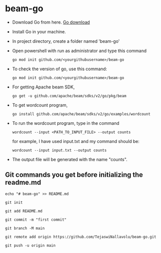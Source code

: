 # beam-go

- Download Go from here. [Go download](https://go.dev/doc/install)
- Install Go in your machine.
- In project directory, create a folder named 'beam-go'
- Open powershell with run as administrator and type this command

  `go mod init github.com/<yourgithubusername>/beam-go`
  
- To check the version of go, use this command:

   `go mod init github.com/<yourgithubusername>/beam-go`
   
 - For getting Apache beam SDK,

   `go get -u github.com/apache/beam/sdks/v2/go/pkg/beam` 
   
 - To get wordcount program,
    
    `go install github.com/apache/beam/sdks/v2/go/examples/wordcount`
 
 - To run the wordcount program, type in the command 
    
    `wordcount --input <PATH_TO_INPUT_FILE> --output counts` 
    
    for example, I have used input.txt and my command should be:
    
    `wordcount --input input.txt --output counts`
    
  - The output file will be generated with the name "counts".


## Git commands you get before initializing the readme.md 

`echo "# beam-go" >> README.md`

`git init`

`git add README.md`

`git commit -m "first commit"`

`git branch -M main`

`git remote add origin https://github.com/TejaswiNallavolu/beam-go.git`

`git push -u origin main`
